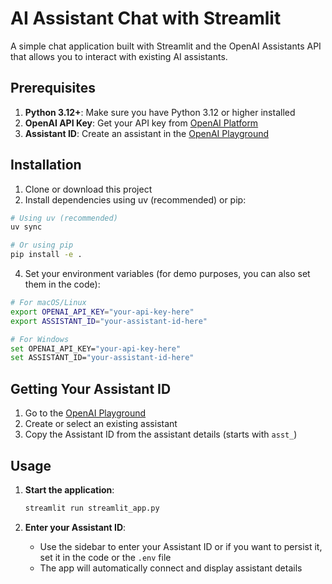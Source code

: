 # AI Assistant Chat with Streamlit

A simple chat application built with Streamlit and the OpenAI Assistants API that allows you to interact with existing AI assistants.

## Prerequisites

1. **Python 3.12+**: Make sure you have Python 3.12 or higher installed
2. **OpenAI API Key**: Get your API key from [OpenAI Platform](https://platform.openai.com/)
3. **Assistant ID**: Create an assistant in the [OpenAI Playground](https://platform.openai.com/playground)

## Installation

1. Clone or download this project
2. Install dependencies using uv (recommended) or pip:

```bash
# Using uv (recommended)
uv sync

# Or using pip
pip install -e .
```

4. Set your environment variables (for demo purposes, you can also set them in the code):

```bash
# For macOS/Linux
export OPENAI_API_KEY="your-api-key-here"
export ASSISTANT_ID="your-assistant-id-here"

# For Windows
set OPENAI_API_KEY="your-api-key-here"
set ASSISTANT_ID="your-assistant-id-here"
```

## Getting Your Assistant ID

1. Go to the [OpenAI Playground](https://platform.openai.com/playground)
2. Create or select an existing assistant
3. Copy the Assistant ID from the assistant details (starts with `asst_`)

## Usage

1. **Start the application**:
   ```bash
   streamlit run streamlit_app.py
   ```

2. **Enter your Assistant ID**:
   - Use the sidebar to enter your Assistant ID or if you want to persist it, set it in the code or the `.env` file
   - The app will automatically connect and display assistant details
